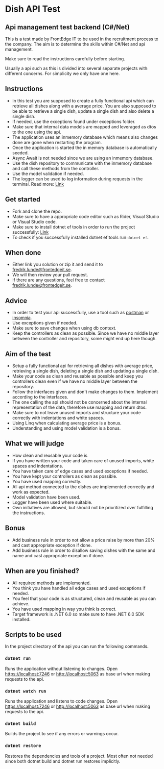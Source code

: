 # Dish API Test

## Api management test backend (C#/Net)
This is a test made by FrontEdge IT to be used in the recruitment process to the company. The aim is to determine the skills within C#/Net and api management.

Make sure to read the instructions carefully before starting.

Usually a api such as this is divided into several separate projects with different concerns. For simplicity we only have one here.

## Instructions
* In this test you are supposed to create a fully functional api which can retrieve all dishes along with a average price.
  You are also supposed to be able to retrieve a single dish, update a single dish and also delete a single dish.
* If needed, use the exceptions found under exceptions folder.
* Make sure that internal data models are mapped and leveraged as dtos to the one using the api.
* The application uses an inmemory database which means also changes done are gone when restarting the program.
* Once the application is started the in memory database is automatically seeded.
* Async Await is not needed since we are using an inmemory database.
* Use the dish repository to communicate with the inmemory database and call these methods from the controller.
* Use the model validation if needed.
* The logger can be used to log information during requests in the terminal. Read more: [Link](https://docs.microsoft.com/en-us/dotnet/core/extensions/logging?tabs=command-line)

## Get started
* Fork and clone the repo.
* Make sure to have a appropriate code editor such as Rider, Visual Studio or Visual Studio code.
* Make sure to install dotnet ef tools in order to run the project successfully: [Link](https://docs.microsoft.com/en-us/ef/core/cli/dotnet)
* To check if you successfully installed dotnet ef tools run `dotnet ef`.

## When done
* Either link you solution or zip it and send it to [fredrik.lunde@frontedgeit.se](mailto:fredrik.lunde@frontedgeit.se).
* We will then review your pull request.
* If there are any questions, feel free to contact [fredrik.lunde@frontedgeit.se](mailto:fredrik.lunde@frontedgeit.se).

## Advice
* In order to test your api successfully, use a tool such as [postman](https://www.postman.com/) or [insomnia](https://insomnia.rest/).
* Use exceptions given if needed.
* Make sure to save changes when using db context.
* Keep the controllers as clean as possible. Since we have no middle layer between the controller and repository, some might end up here though.

## Aim of the test
* Setup a fully functional api for retrieving all dishes with average price, retrieving a single dish, deleting a single dish and updating a single dish.
* Make your code as clean and reusable as possible and keep you controllers clean even if we have no middle layer between the repository.
* Follow the interfaces given and don't make changes to them. Implement according to the interfaces.
* The one calling the api should not be concerned about the internal representation of the data, therefore use mapping and return dtos.
* Make sure to not leave unused imports and structure your code correctly with indentations and white spaces.
* Using Linq when calculating average price is a bonus.
* Understanding and using model validation is a bonus.

## What we will judge
* How clean and reusable your code is.
* If you have written your code and taken care of unused imports, white spaces and indentations.
* You have taken care of edge cases and used exceptions if needed.
* You have kept your controllers as clean as possible.
* You have used mapping correctly.
* All api method connected to the dishes are implemented correctly and work as expected.
* Model validation have been used.
* Logger have been used where suitable.
* Own initiatives are allowed, but should not be prioritized over fulfilling the instructions. 

## Bonus
* Add business rule in order to not allow a price raise by more than 20% and cast appropriate exception if done.
* Add business rule in order to disallow saving dishes with the same and name and cast appropriate exception if done.

## When are you finished?
* All required methods are implemented.
* You think you have handled all edge cases and used exceptions if needed.
* You feel that your code is as structured, clean and reusable as you can achieve.
* You have used mapping in way you think is correct.
* Target framework is .NET 6.0 so make sure to have .NET 6.0 SDK installed.

## Scripts to be used

In the project directory of the api you can run the following commands.

### `dotnet run`

Runs the application without listening to changes.
Open [https://localhost:7246](https://localhost:7246) or [http://localhost:5063](http://localhost:5063) as base url when making requests to the api.

### `dotnet watch run`

Runs the application and listens to code changes.
Open [https://localhost:7246](https://localhost:7246) or [http://localhost:5063](http://localhost:5063) as base url when making requests to the api.

### `dotnet build`

Builds the project to see if any errors or warnings occur.

### `dotnet restore`

Restores the dependencies and tools of a project. Most often not needed since both dotnet build and dotnet run restores implicitly. 
